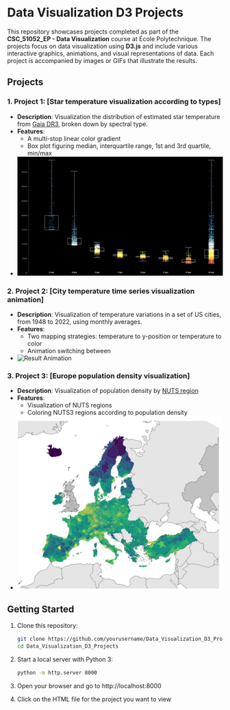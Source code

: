 # Data Visualization D3 Projects

This repository showcases projects completed as part of the **CSC_51052_EP - Data Visualization** course at École Polytechnique. The projects focus on data visualization using **D3.js** and include various interactive graphics, animations, and visual representations of data. Each project is accompanied by images or GIFs that illustrate the results.

## Projects

### 1. Project 1: [Star temperature visualization according to types]
   - **Description**: Visualization the distribution of estimated star temperature from [Gaia DR3](https://www.cosmos.esa.int/web/gaia/dr3), broken down by spectral type. 
   - **Features**:
     - A multi-stop linear color gradient
     - Box plot figuring median, interquartile range, 1st and 3rd quartile, min/max
   - ![Result Screenshot](04-star_temperature_according_to_types/result.jpg)  

### 2. Project 2: [City temperature time series visualization animation]
   - **Description**: Visualization of temperature variations in a set of US cities, from 1948 to 2022, using monthly averages. 
   - **Features**:
     - Two mapping strategies: temperature to y-position or temperature to color
     - Animation switching between
   - ![Result Animation](05-city_temperature_time_series_visualization_animation/result.gif)

### 3. Project 3: [Europe population density visualization]
   - **Description**: Visualization of population density by [NUTS region](https://ec.europa.eu/eurostat/web/nuts/background)
   - **Features**:
     - Visualization of NUTS regions
     - Coloring NUTS3 regions according to population density 
   - ![Result Screenshot](06-Europe_population_density/result.jpg)  

## Getting Started

1. Clone this repository:
   ```bash
   git clone https://github.com/yourusername/Data_Visualization_D3_Projects.git
   cd Data_Visualization_D3_Projects

2. Start a local server with Python 3:
   ```bash
   python -m http.server 8000

3. Open your browser and go to http://localhost:8000

4. Click on the HTML file for the project you want to view
